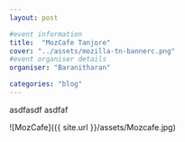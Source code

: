 ```yaml
---
layout: post

#event information
title:  "MozCafe Tanjore"
cover: "../assets/mozilla-tn-bannerc.png"
#event organiser details
organiser: "Baranitharan"

categories: "blog"
---
```


asdfasdf
asdfaf


![MozCafe]({{ site.url }}/assets/Mozcafe.jpg)
